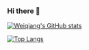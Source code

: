 ### Hi there 👋

<!--
**WeiqiangYu0528/WeiqiangYu0528** is a ✨ _special_ ✨ repository because its `README.md` (this file) appears on your GitHub profile.

Here are some ideas to get you started:

- 🔭 I’m currently working on ...
- 🌱 I’m currently learning ...
- 👯 I’m looking to collaborate on ...
- 🤔 I’m looking for help with ...
- 💬 Ask me about ...
- 📫 How to reach me: ...
- 😄 Pronouns: ...
- ⚡ Fun fact: ...
-->


[![Weiqiang's GitHub stats](https://github-readme-stats.vercel.app/api?username=WeiqiangYu0528)](https://github.com/anuraghazra/github-readme-stats)


[![Top Langs](https://github-readme-stats.vercel.app/api/top-langs/?username=WeiqiangYu0528&size_weight=0.5&count_weight=0.5&hide=css,html)](https://github.com/anuraghazra/github-readme-stats)

